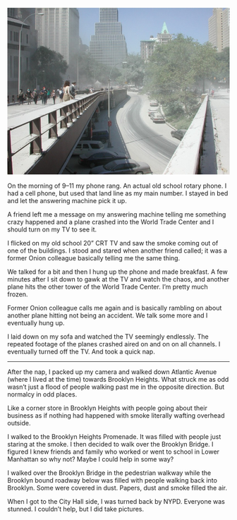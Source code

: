 <!-----
title: 9–11 Memories
description: Recalling My Memories of Being in NYC during the 9–11 Attacks on the World Trade Center
date: '2021-09-12T17:32:40.526Z'
slug: ac0c03fb6fc5
----->

![](../img/911-Memories-01.jpg)

On the morning of 9–11 my phone rang. An actual old school rotary phone. I had a cell phone, but used that land line as my main number. I stayed in bed and let the answering machine pick it up.

A friend left me a message on my answering machine telling me something crazy happened and a plane crashed into the World Trade Center and I should turn on my TV to see it.

I flicked on my old school 20” CRT TV and saw the smoke coming out of one of the buildings. I stood and stared when another friend called; it was a former Onion colleague basically telling me the same thing.

We talked for a bit and then I hung up the phone and made breakfast. A few minutes after I sit down to gawk at the TV and watch the chaos, and another plane hits the other tower of the World Trade Center. I’m pretty much frozen.

Former Onion colleague calls me again and is basically rambling on about another plane hitting not being an accident. We talk some more and I eventually hung up.

I laid down on my sofa and watched the TV seemingly endlessly. The repeated footage of the planes crashed aired on and on on all channels. I eventually turned off the TV. And took a quick nap.

***

After the nap, I packed up my camera and walked down Atlantic Avenue (where I lived at the time) towards Brooklyn Heights. What struck me as odd wasn’t just a flood of people walking past me in the opposite direction. But normalcy in odd places.

Like a corner store in Brooklyn Heights with people going about their business as if nothing had happened with smoke literally wafting overhead outside.

I walked to the Brooklyn Heights Promenade. It was filled with people just staring at the smoke. I then decided to walk over the Brooklyn Bridge. I figured I knew friends and family who worked or went to school in Lower Manhattan so why not? Maybe I could help in some way?

I walked over the Brooklyn Bridge in the pedestrian walkway while the Brooklyn bound roadway below was filled with people walking back into Brooklyn. Some were covered in dust. Papers, dust and smoke filled the air.

When I got to the City Hall side, I was turned back by NYPD. Everyone was stunned. I couldn’t help, but I did take pictures.
